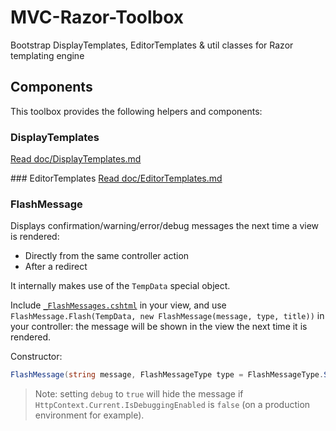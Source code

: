# MVC-Razor-Toolbox
Bootstrap DisplayTemplates, EditorTemplates &amp; util classes for Razor templating engine

## Components
This toolbox provides the following helpers and components:

### DisplayTemplates
[Read doc/DisplayTemplates.md](doc/DisplayTemplates.md)

### EditorTemplates
[Read doc/EditorTemplates.md](doc/EditorTemplates.md)

### FlashMessage
Displays confirmation/warning/error/debug messages the next time a view is rendered:

 - Directly from the same controller action
 - After a redirect

It internally makes use of the `TempData` special object.

Include [`_FlashMessages.cshtml`](content/Modules/Shared/Views/Partial/_FlashMessages.cshtml.pp) in your view,
and use `FlashMessage.Flash(TempData, new FlashMessage(message, type, title))` in your controller:
the message will be shown in the view the next time it is rendered.

Constructor:

```c#
FlashMessage(string message, FlashMessageType type = FlashMessageType.Success, string title = null, bool debug = false)
```

> Note: setting `debug` to `true` will hide the message if `HttpContext.Current.IsDebuggingEnabled` is `false`
 (on a production environment for example).
